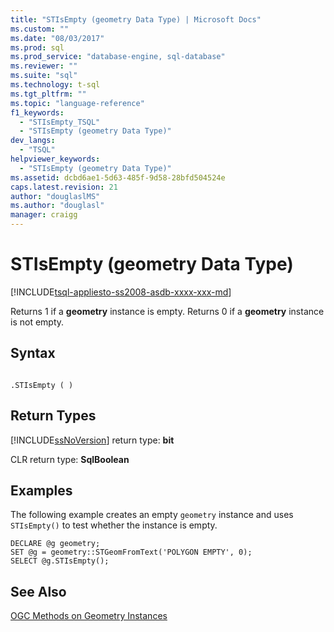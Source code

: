 ```yaml
---
title: "STIsEmpty (geometry Data Type) | Microsoft Docs"
ms.custom: ""
ms.date: "08/03/2017"
ms.prod: sql
ms.prod_service: "database-engine, sql-database"
ms.reviewer: ""
ms.suite: "sql"
ms.technology: t-sql
ms.tgt_pltfrm: ""
ms.topic: "language-reference"
f1_keywords: 
  - "STIsEmpty_TSQL"
  - "STIsEmpty (geometry Data Type)"
dev_langs: 
  - "TSQL"
helpviewer_keywords: 
  - "STIsEmpty (geometry Data Type)"
ms.assetid: dcbd6ae1-5d63-485f-9d58-28bfd504524e
caps.latest.revision: 21
author: "douglaslMS"
ms.author: "douglasl"
manager: craigg
---
```

# STIsEmpty (geometry Data Type)
[!INCLUDE[tsql-appliesto-ss2008-asdb-xxxx-xxx-md](../../includes/tsql-appliesto-ss2008-asdb-xxxx-xxx-md.md)]

Returns 1 if a **geometry** instance is empty. Returns 0 if a **geometry** instance is not empty.
  
## Syntax  
  
```  
  
.STIsEmpty ( )  
```  
  
## Return Types  
 [!INCLUDE[ssNoVersion](../../includes/ssnoversion-md.md)] return type: **bit**  
  
 CLR return type: **SqlBoolean**  
  
## Examples  
 The following example creates an empty `geometry` instance and uses `STIsEmpty()` to test whether the instance is empty.  
  
```  
DECLARE @g geometry;  
SET @g = geometry::STGeomFromText('POLYGON EMPTY', 0);  
SELECT @g.STIsEmpty();  
```  
  
## See Also  
 [OGC Methods on Geometry Instances](../../t-sql/spatial-geometry/ogc-methods-on-geometry-instances.md)  
  
  

